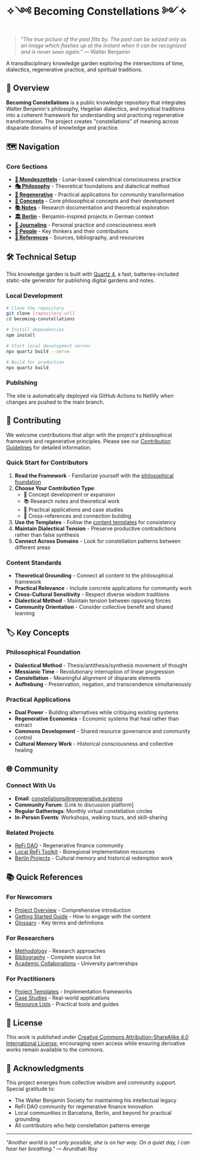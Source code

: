 # ✧༺ Becoming Constellations ༻✧

> *"The true picture of the past flits by. The past can be seized only as an image which flashes up at the instant when it can be recognized and is never seen again."* — Walter Benjamin

A transdisciplinary knowledge garden exploring the intersections of time, dialectics, regenerative practice, and spiritual traditions.

## 🌟 Overview

**Becoming Constellations** is a public knowledge repository that integrates Walter Benjamin's philosophy, Hegelian dialectics, and mystical traditions into a coherent framework for understanding and practicing regenerative transformation. The project creates "constellations" of meaning across disparate domains of knowledge and practice.

## 🗺️ Navigation

### Core Sections
- **[🌙 Mondeszetteln](content/mondeszetteln/index.md)** - Lunar-based calendrical consciousness practice
- **[🎭 Philosophy](content/philosophy/index.md)** - Theoretical foundations and dialectical method
- **[🌱 Regenerative](content/regenerative/index.md)** - Practical applications for community transformation
- **[💭 Concepts](content/concepts/index.md)** - Core philosophical concepts and their development
- **[📚 Notes](content/notes/index.md)** - Research documentation and theoretical exploration
- **[🏛️ Berlin](content/berlin/index.md)** - Benjamin-inspired projects in German context
- **[📝 Journaling](content/journaling/index.md)** - Personal practice and consciousness work
- **[👥 People](content/people/index.md)** - Key thinkers and their contributions
- **[📖 References](content/references/index.md)** - Sources, bibliography, and resources

## 🛠️ Technical Setup

This knowledge garden is built with [Quartz 4](https://quartz.jzhao.xyz/), a fast, batteries-included static-site generator for publishing digital gardens and notes.

### Local Development

```bash
# Clone the repository
git clone [repository-url]
cd becoming-constellations

# Install dependencies
npm install

# Start local development server
npx quartz build --serve

# Build for production
npx quartz build
```

### Publishing

The site is automatically deployed via GitHub Actions to Netlify when changes are pushed to the main branch.

## 📝 Contributing

We welcome contributions that align with the project's philosophical framework and regenerative principles. Please see our [Contribution Guidelines](CONTRIBUTING.md) for detailed information.

### Quick Start for Contributors

1. **Read the Framework** - Familiarize yourself with the [philosophical foundation](content/philosophy/index.md)
2. **Choose Your Contribution Type**:
   - 💭 Concept development or expansion
   - 📚 Research notes and theoretical work
   - 🌱 Practical applications and case studies
   - 🔗 Cross-references and connection building
3. **Use the Templates** - Follow the [content templates](content/templates/index.md) for consistency
4. **Maintain Dialectical Tension** - Preserve productive contradictions rather than false synthesis
5. **Connect Across Domains** - Look for constellation patterns between different areas

### Content Standards

- **Theoretical Grounding** - Connect all content to the philosophical framework
- **Practical Relevance** - Include concrete applications for community work
- **Cross-Cultural Sensitivity** - Respect diverse wisdom traditions
- **Dialectical Method** - Maintain tension between opposing forces
- **Community Orientation** - Consider collective benefit and shared learning

## 🏷️ Key Concepts

### Philosophical Foundation
- **Dialectical Method** - Thesis/antithesis/synthesis movement of thought
- **Messianic Time** - Revolutionary interruption of linear progression
- **Constellation** - Meaningful alignment of disparate elements
- **Aufhebung** - Preservation, negation, and transcendence simultaneously

### Practical Applications
- **Dual Power** - Building alternatives while critiquing existing systems
- **Regenerative Economics** - Economic systems that heal rather than extract
- **Commons Development** - Shared resource governance and community control
- **Cultural Memory Work** - Historical consciousness and collective healing

## 🌐 Community

### Connect With Us
- **Email**: constellations@regenerative.systems
- **Community Forum**: [Link to discussion platform]
- **Regular Gatherings**: Monthly virtual constellation circles
- **In-Person Events**: Workshops, walking tours, and skill-sharing

### Related Projects
- [ReFi DAO](https://refidao.com) - Regenerative finance community
- [Local ReFi Toolkit](link) - Bioregional implementation resources
- [Berlin Projects](content/berlin/index.md) - Cultural memory and historical redemption work

## 📚 Quick References

### For Newcomers
- [Project Overview](content/index.md) - Comprehensive introduction
- [Getting Started Guide](content/templates/index.md) - How to engage with the content
- [Glossary](content/concepts/index.md) - Key terms and definitions

### For Researchers
- [Methodology](content/philosophy/methodology/index.md) - Research approaches
- [Bibliography](content/references/index.md) - Complete source list
- [Academic Collaborations](content/notes/index.md) - University partnerships

### For Practitioners
- [Project Templates](content/templates/index.md) - Implementation frameworks
- [Case Studies](content/regenerative/case-studies/index.md) - Real-world applications
- [Resource Lists](content/references/index.md) - Practical tools and guides

## 📄 License

This work is published under [Creative Commons Attribution-ShareAlike 4.0 International License](LICENSE.md), encouraging open access while ensuring derivative works remain available to the commons.

## 🙏 Acknowledgments

This project emerges from collective wisdom and community support. Special gratitude to:
- The Walter Benjamin Society for maintaining his intellectual legacy
- ReFi DAO community for regenerative finance innovation
- Local communities in Barcelona, Berlin, and beyond for practical grounding
- All contributors who help constellation patterns emerge

---

*"Another world is not only possible, she is on her way. On a quiet day, I can hear her breathing."* — Arundhati Roy